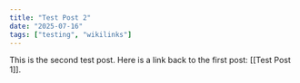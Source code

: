 ```yaml
---
title: "Test Post 2"
date: "2025-07-16"
tags: ["testing", "wikilinks"]
---
```


This is the second test post.
Here is a link back to the first post: [[Test Post 1]].
